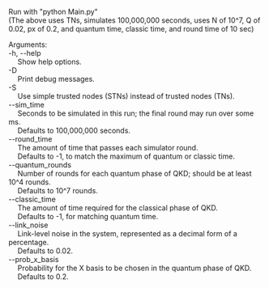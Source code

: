 Run with "python Main.py" <br />
(The above uses TNs, simulates 100,000,000 seconds, uses N of 10^7, Q of 0.02, px of 0.2, and quantum time, classic time, and round time of 10 sec)

Arguments: <br />
-h, --help <br />
&emsp; Show help options. <br />
-D <br />
&emsp; Print debug messages. <br />
-S <br />
&emsp; Use simple trusted nodes (STNs) instead of trusted nodes (TNs). <br />
--sim_time <br />
&emsp; Seconds to be simulated in this run; the final round may run over some ms. <br />
&emsp; Defaults to 100,000,000 seconds. <br />
--round_time <br />
&emsp; The amount of time that passes each simulator round. <br />
&emsp; Defaults to -1, to match the maximum of quantum or classic time. <br />
--quantum_rounds <br />
&emsp; Number of rounds for each quantum phase of QKD; should be at least 10^4 rounds. <br />
&emsp; Defaults to 10^7 rounds. <br />
--classic_time <br />
&emsp; The amount of time required for the classical phase of QKD. <br />
&emsp; Defaults to -1, for matching quantum time. <br />
--link_noise <br />
&emsp; Link-level noise in the system, represented as a decimal form of a percentage. <br />
&emsp; Defaults to 0.02. <br />
--prob_x_basis <br />
&emsp; Probability for the X basis to be chosen in the quantum phase of QKD. <br />
&emsp; Defaults to 0.2. <br />